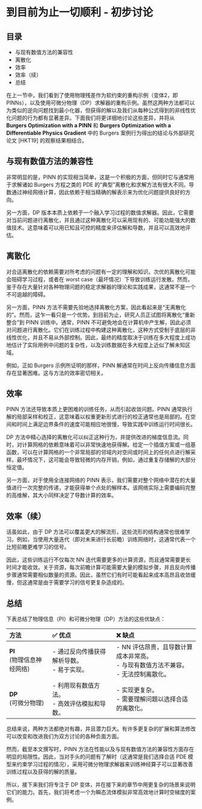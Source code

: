 # 到目前为止一切顺利 - 初步讨论

## 目录
- 与现有数值方法的兼容性
- 离散化
- 效率
- 效率（续）
- 总结

在上一节中，我们看到了使用物理残差作为软约束的重构示例（变体2，即PINNs），以及使用可微分物理（DP）求解器的重构示例。虽然这两种方法都可以为类似的逆向问题找到最小化器，但获得的解以及我们从每种公式得到的非线性优化问题的行为都有显著差异。下面我们将更详细地讨论这些差异，并将从 **Burgers Optimization with a PINN** 和 **Burgers Optimization with a Differentiable Physics Gradient** 中的 Burgers 案例行为得出的结论与外部研究论文 [HKT19] 的观察结果相结合。

## 与现有数值方法的兼容性

非常明显的是，PINN 的实现相当简单，这是一个积极的方面，但同时它与通常用于求解诸如 Burgers 方程之类的 PDE 的“典型”离散化和求解方法有很大不同。导数通过神经网络计算，因此依赖于相当精确的解表示来为优化问题提供良好的方向。

另一方面，DP 版本本质上依赖于一个融入学习过程的数值求解器。因此，它需要对当前问题进行离散化，并且通过这种离散化可以采用现有的、可能功能强大的数值技术。这意味着可以用已知且可控的精度来评估解和导数，并且可以高效地评估。

## 离散化

对合适离散化的依赖需要对所考虑的问题有一定的理解和知识。次优的离散化可能会阻碍学习过程，或者在 worst case（最坏情况）下导致训练运行发散。然而，鉴于存在大量针对各种物理问题的稳定求解器的理论和实践成果，这通常不是一个不可逾越的障碍。

另一方面，PINN 方法不需要先验地选择离散化方案，因此看起来是“无离散化的”。然而，这乍一看只是一个优势。到目前为止，研究人员正试图将离散化“重新整合”到 PINN 训练中。通常，PINN 不可避免地会在计算机中产生解，因此必须对问题进行离散化。它们在训练过程中构建这种离散化，这种方式受制于底层的非线性优化，并且不易从外部控制。因此，最终的精度取决于训练在多大程度上成功地估计了实际用例中问题的复杂性，以及训练数据在多大程度上近似了解未知区域。

例如，正如 Burgers 示例所证明的那样，PINN 解通常在时间上反向传播信息方面存在显著困难。这与方法的效率密切相关。

## 效率

PINN 方法还导致本质上更困难的训练任务，从而引起收敛问题。PINN 通常执行解的局部采样和校正，这意味着以权重更新形式进行的校正通常也是局部的。在空间和时间上满足边界条件的速度可能相应地很慢，导致实践中训练运行时间很长。

DP 方法中精心选择的离散化可以纠正这种行为，并提供改进的梯度信息流。同时，对计算网格的依赖意味着可以非常快速地获得解。给定一个插值方案或一组基函数，可以在计算网格的一个非常局部的邻域内对空间或时间上的任何点进行解采样。最坏情况下，这可能会导致轻微的内存开销，例如，通过重复存储解的大部分恒定值。

另一方面，对于使用全连接网络的 PINN 表示，我们需要对整个网络中潜在的大量值进行一次完整的传递，才能获得单个点处的解样本。该网络实际上需要编码完整的高维解，其大小同样决定了导数计算的效率。

## 效率（续）

话虽如此，由于 DP 方法可以覆盖更大的解流形，这些流形的结构通常也很难学习。例如，当使用大量迭代（即对未来进行长前瞻）训练网络时，这通常代表一个比短前瞻更难学习的信号。

因此，这些训练运行不仅每次 NN 迭代需要更多的计算资源，而且通常需要更长时间才能收敛。关于资源，每次前瞻计算可能需要大量的模拟步骤，并且反向传播步骤通常需要相似数量的资源。因此，虽然它们有时可能看起来成本高昂且收敛缓慢，但这通常是由于需要学习的信号更复杂造成的。

## 总结

下表总结了物理信息（PI）和可微分物理（DP）方法的这些优缺点：

| 方法                            | ✅ 优点                                          | ❌ 缺点                                                       |
| :------------------------------ | :---------------------------------------------- | :----------------------------------------------------------- |
| **PI** <br/> (物理信息神经网络) | - 通过反向传播获得解析导数。<br/>- 易于实现。   | - NN 评估昂贵，且导数计算成本非常高。<br/>- 与现有数值方法不兼容。<br/>- 无法控制离散化。 |
| **DP** <br/> (可微分物理)       | - 利用现有数值方法。<br/>- 高效评估模拟和导数。 | - 实现更复杂。<br/>- 需要理解问题以选择合适的离散化。        |

总结来说，两种方法都绝对有趣，并且潜力巨大。有许多更复杂的扩展和算法修改可以改变和改进我们为双方讨论的各种负面方面。

然而，截至本文撰写时，PINN 方法在性能以及与现有数值方法的兼容性方面存在明显的局限性。因此，当对手头的问题有了解时（这通常是我们选择合适 PDE 模型来约束学习过程的情况），采用可微分物理求解器来训练神经算子可以显著改善训练过程以及获得的解的质量。

所以，接下来我们将专注于 DP 变体，并在接下来的章节中用更复杂的场景来说明它们的能力。首先，我们将考虑一个为瞬态流体模拟非常高效地计算时空梯度的案例。